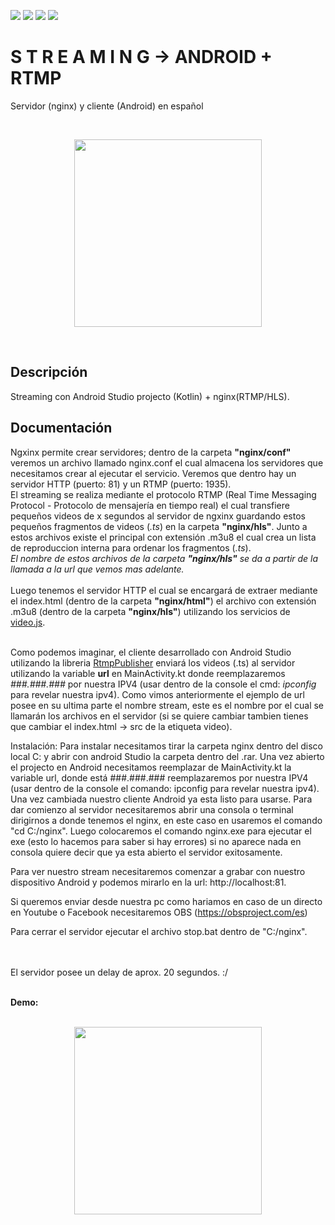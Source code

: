 ![](https://img.shields.io/badge/server-nginx-green)
![](https://img.shields.io/badge/download-47-green)
![](https://img.shields.io/github/issues/JuanseMastrangelo/Streaming-con-Android-RTMP)
![](https://img.shields.io/github/stars/JuanseMastrangelo/Streaming-con-Android-RTMP)

# S T R E A M I N G -> ANDROID + RTMP

Servidor (nginx) y cliente (Android) en español

<br>
<p align="center">
  <img width="300" src="https://gifimage.net/wp-content/uploads/2018/06/streaming-gif-7.gif">
</p>
<br>


## Descripción
Streaming con Android Studio projecto (Kotlin) + nginx(RTMP/HLS).

## Documentación
Ngxinx permite crear servidores; dentro de la carpeta <b>"nginx/conf"</b> veremos un archivo llamado nginx.conf el cual almacena los servidores
que necesitamos crear al ejecutar el servicio. Veremos que dentro hay un servidor HTTP (puerto: 81) y un RTMP (puerto: 1935).
<br>
El streaming se realiza mediante el protocolo RTMP (Real Time Messaging Protocol - Protocolo de mensajería en tiempo real) el
cual transfiere 
pequeños videos de x segundos al servidor de ngxinx guardando estos pequeños fragmentos de videos (*.ts*) en la carpeta <b>"nginx/hls"</b>.
Junto a estos archivos
existe el principal con extensión .m3u8 el cual crea un lista de reproduccion interna para ordenar los fragmentos (*.ts*).
<br>
*El nombre de estos archivos de la carpeta <b>"nginx/hls"</b> se da a partir de la llamada a la url que vemos mas adelante.*
<br><br>
Luego tenemos el servidor HTTP el cual se encargará de extraer mediante el index.html (dentro de la carpeta <b>"nginx/html"</b>)
el archivo con extensión .m3u8 (dentro de la carpeta <b>"nginx/hls"</b>) utilizando los servicios de <a href="https://videojs.com/">video.js</a>.
<br><br>

Como podemos imaginar, el cliente desarrollado con Android Studio utilizando la libreria <a href="https://github.com/TakuSemba/RtmpPublisher">RtmpPublisher</a>
enviará los videos (.ts) al servidor utilizando la variable <b>url</b> en MainActivity.kt donde reemplazaremos *###.###.###* por nuestra IPV4 (usar dentro de la console el cmd: *ipconfig* para revelar nuestra
ipv4). Como vimos anteriormente el ejemplo de url posee en su ultima parte el nombre stream, este es el nombre por el cual se llamarán
los archivos en el servidor (si se quiere cambiar tambien tienes que cambiar el index.html -> src de la etiqueta video).

Instalación:
Para instalar necesitamos tirar la carpeta nginx dentro del disco local C: y abrir con android Studio la carpeta dentro del .rar. Una vez abierto el projecto en Android necesitamos reemplazar de MainActivity.kt la variable url, donde está ###.###.### reemplazaremos por nuestra IPV4 (usar dentro de la console el comando: ipconfig para revelar nuestra ipv4). Una vez cambiada nuestro cliente Android ya esta listo para usarse.
Para dar comienzo al servidor necesitaremos abrir una consola o terminal dirigirnos a donde tenemos el nginx, en este caso en usaremos el comando "cd C:/nginx". Luego colocaremos el comando nginx.exe para ejecutar el exe (esto lo hacemos para saber si hay errores) si no aparece nada en consola quiere decir que ya esta abierto el servidor exitosamente.

Para ver nuestro stream necesitaremos comenzar a grabar con nuestro dispositivo Android y podemos mirarlo en la url: http://localhost:81.

Si queremos enviar desde nuestra pc como hariamos en caso de un directo en Youtube o Facebook necesitaremos OBS (https://obsproject.com/es)

Para cerrar el servidor ejecutar el archivo stop.bat dentro de "C:/nginx".


<br><br>
El servidor posee un delay de aprox. 20 segundos. :/

<br />
<b>Demo:</b>
<br><br>
<p align="center">
  <img width="300" src="https://github.com/TakuSemba/RtmpPublisher/raw/master/arts/sample.gif">
</p>


